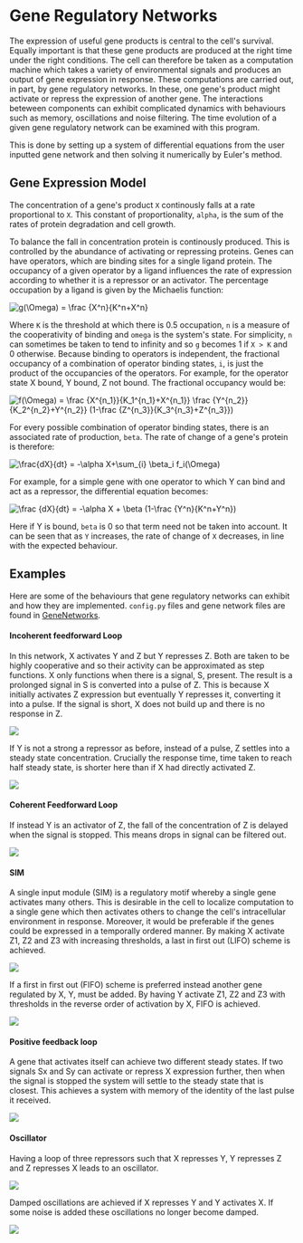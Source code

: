 # Gene Regulatory Networks

The expression of useful gene products is central to the cell's survival. Equally important is that these gene products are produced at the right time under the right conditions. The cell can therefore be taken as a computation machine which takes a variety of environmental signals and produces an output of gene expression in response. These computations are carried out, in part, by gene regulatory networks. In these, one gene's product might activate or repress the expression of another gene. The interactions beteween components can exhibit complicated dynamics with behaviours such as memory, oscillations and noise filtering. The time evolution of a given gene regulatory network can be examined with this program.

This is done by setting up a system of differential equations from the user inputted gene network and then solving it numerically by Euler's method.

## Gene Expression Model

The concentration of a gene's product `X` continously falls at a rate proportional to `X`. This constant of proportionality, `alpha`, is the sum of the rates of protein degradation and cell growth. 

To balance the fall in concentration protein is continously produced. This is controlled by the abundance of activating or repressing proteins. Genes can have operators, which are binding sites for a single ligand protein. The occupancy of a given operator by a ligand influences the rate of expression according to whether it is a repressor or an activator. The percentage occupation by a ligand is given by the Michaelis function:

![g(\Omega) = \frac {X^n}{K^n+X^n}](https://render.githubusercontent.com/render/math?math=g(%5COmega)%20%3D%20%5Cfrac%20%7BX%5En%7D%7BK%5En%2BX%5En%7D)

Where `K` is the threshold at which there is 0.5 occupation, `n` is a measure of the cooperativity of binding and `omega` is the system's state. For simplicity, `n` can sometimes be taken to tend to infinity and so `g` becomes 1 if `X > K` and 0 otherwise. Because binding to operators is independent, the fractional occupancy of a combination of operator binding states, `i`, is just the product of the occupancies of the operators. For example, for the operator state X bound, Y bound, Z not bound. The fractional occupancy would be:

![f(\Omega) = \frac {X^{n_1}}{K_1^{n_1}+X^{n_1}} \frac {Y^{n_2}}{K_2^{n_2}+Y^{n_2}} (1-\frac {Z^{n_3}}{K_3^{n_3}+Z^{n_3}})](https://render.githubusercontent.com/render/math?math=f(%5COmega)%20%3D%20%5Cfrac%20%7BX%5E%7Bn_1%7D%7D%7BK_1%5E%7Bn_1%7D%2BX%5E%7Bn_1%7D%7D%20%5Cfrac%20%7BY%5E%7Bn_2%7D%7D%7BK_2%5E%7Bn_2%7D%2BY%5E%7Bn_2%7D%7D%20(1-%5Cfrac%20%7BZ%5E%7Bn_3%7D%7D%7BK_3%5E%7Bn_3%7D%2BZ%5E%7Bn_3%7D%7D))

For every possible combination of operator binding states, there is an associated rate of production, `beta`. The rate of change of a gene's protein is therefore:

![\frac{dX}{dt} = -\alpha X+\sum_{i} \beta_i f_i(\Omega)](https://render.githubusercontent.com/render/math?math=%5Cfrac%7BdX%7D%7Bdt%7D%20%3D%20-%5Calpha%20X%2B%5Csum_%7Bi%7D%20%5Cbeta_i%20f_i(%5COmega))

For example, for a simple gene with one operator to which Y can bind and act as a repressor, the differential equation becomes:

![\frac {dX}{dt} = -\alpha X + \beta (1-\frac {Y^n}{K^n+Y^n})](https://render.githubusercontent.com/render/math?math=%5Cfrac%20%7BdX%7D%7Bdt%7D%20%3D%20-%5Calpha%20X%20%2B%20%5Cbeta%20(1-%5Cfrac%20%7BY%5En%7D%7BK%5En%2BY%5En%7D))

Here if Y is bound, `beta` is 0 so that term need not be taken into account. It can be seen that as `Y` increases, the rate of change of `X` decreases, in line with the expected behaviour.

## Examples

Here are some of the behaviours that gene regulatory networks can exhibit and how they are implemented. `config.py` files and gene network files are found in [GeneNetworks](https://github.com/JBQuim/Gene-Regulatory-Networks/tree/master/GeneNetworks).

#### Incoherent feedforward Loop

In this network, X activates Y and Z but Y represses Z. Both are taken to be highly cooperative and so their activity can be approximated as step functions. X only functions when there is a signal, S, present. The result is a prolonged signal in S is converted into a pulse of Z. This is because X initially activates Z expression but eventually Y represses it, converting it into a pulse. If the signal is short, X does not build up and there is no response in Z. 
 
<img src = "GeneNetworks/NegFFL/NegFFL.png">

If Y is not a strong a repressor as before, instead of a pulse, Z settles into a steady state concentration. Crucially the response time, time taken to reach half steady state, is shorter here than if X had directly activated Z.
 
<img src = "GeneNetworks/NegFFL/NegFFLIncomplete.png">

#### Coherent Feedforward Loop

If instead Y is an activator of Z, the fall of the concentration of Z is delayed when the signal is stopped. This means drops in signal can be filtered out.

<img src = "GeneNetworks/PosFFL/PosFFL.png">

#### SIM

A single input module (SIM) is a regulatory motif whereby a single gene activates many others. This is desirable in the cell to localize computation to a single gene which then activates others to change the cell's intracellular environment in response. Moreover, it would be preferable if the genes could be expressed in a temporally ordered manner. By making X activate Z1, Z2 and Z3 with increasing thresholds, a last in first out (LIFO) scheme is achieved.

<img src = "GeneNetworks/SIM/LIFO.png">

If a first in first out (FIFO) scheme is preferred instead another gene regulated by X, Y, must be added. By having Y activate Z1, Z2 and Z3 with thresholds in the reverse order of activation by X, FIFO is achieved.

<img src = "GeneNetworks/SIM/FIFO.png">

#### Positive feedback loop

A gene that activates itself can achieve two different steady states. If two signals Sx and Sy can activate or repress X expression further, then when the signal is stopped the system will settle to the steady state that is closest. This achieves a system with memory of the identity of the last pulse it received.

<img src = "GeneNetworks/Switch/OneNode.png">

#### Oscillator

Having a loop of three repressors such that X represses Y, Y represses Z and Z represses X leads to an oscillator.

<img src = "GeneNetworks/Oscillator/clock.png">

Damped oscillations are achieved if X represses Y and Y activates X. If some noise is added these oscillations no longer become damped.

<img src = "GeneNetworks/Oscillator/clockNoise.png">
